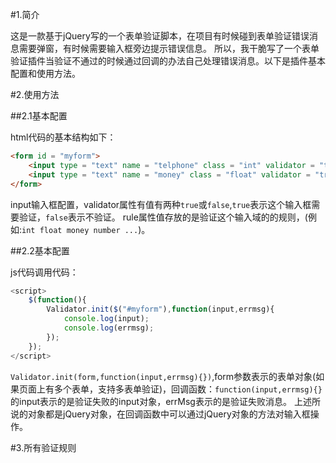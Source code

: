 #1.简介

这是一款基于jQuery写的一个表单验证脚本，在项目有时候碰到表单验证错误消息需要弹窗，有时候需要输入框旁边提示错误信息。
所以，我干脆写了一个表单验证插件当验证不通过的时候通过回调的办法自己处理错误消息。以下是插件基本配置和使用方法。

#2.使用方法

##2.1基本配置

html代码的基本结构如下：

``` html
<form id = "myform">
    <input type = "text" name = "telphone" class = "int" validator = "true">
    <input type = "text" name = "money" class = "float" validator = "true">
</form>
``` 

input输入框配置，validator属性有值有两种`true`或`false`,`true`表示这个输入框需要验证，`false`表示不验证。
rule属性值存放的是验证这个输入域的的规则，(例如:`int float money number ...`)。

##2.2基本配置

js代码调用代码：

```javascript
<script>
    $(function(){
        Validator.init($("#myform"),function(input,errmsg){
            console.log(input);
            console.log(errmsg);
        });
    });
</script>
```
`Validator.init(form,function(input,errmsg){})`,form参数表示的表单对象(如果页面上有多个表单，支持多表单验证)，回调函数：`function(input,errmsg){}`的input表示的是验证失败的input对象，errMsg表示的是验证失败消息。
上述所说的对象都是jQuery对象，在回调函数中可以通过jQuery对象的方法对输入框操作。

#3.所有验证规则
